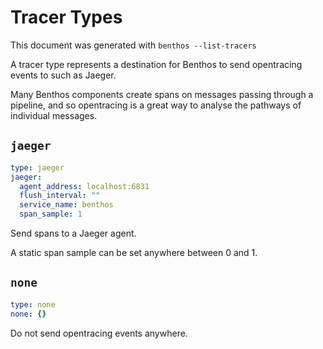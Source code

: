 Tracer Types
============

This document was generated with `benthos --list-tracers`

A tracer type represents a destination for Benthos to send opentracing events to
such as Jaeger.

Many Benthos components create spans on messages passing through a pipeline, and
so opentracing is a great way to analyse the pathways of individual messages.

## `jaeger`

``` yaml
type: jaeger
jaeger:
  agent_address: localhost:6831
  flush_interval: ""
  service_name: benthos
  span_sample: 1
```

Send spans to a Jaeger agent.

A static span sample can be set anywhere between 0 and 1.

## `none`

``` yaml
type: none
none: {}
```

Do not send opentracing events anywhere.
